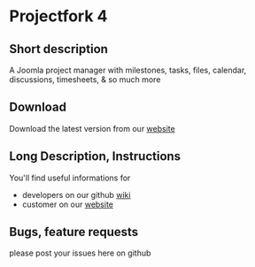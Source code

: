 # Projectfork 4

## Short description
A Joomla project manager with milestones, tasks, files, calendar, discussions, timesheets, & so much more

## Download
Download the latest version from our [website](http://projectfork.net)

## Long Description, Instructions
You'll find useful informations for
* developers on our github [wiki](wiki/)
* customer on our [website](http://projectfork.net)

## Bugs, feature requests
please post your issues here on github